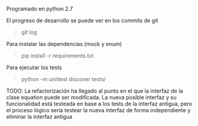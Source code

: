 Programado en python 2.7

El progreso de desarrollo se puede ver en los commits de git
> git log

Para instalar las dependencias (mock y enum)
> pip install -r requirements.txt

Para ejecutar los tests
> python -m unittest discover tests/

TODO:
La refactorización ha llegado al punto en el que la interfaz de la clase equation puede ser modificada.
La nueva posible interfaz y su funcionalidad está testeada en base a los tests de la interfaz antigua, pero el proceso lógico sería testear la nueva interfaz de forma independiente y eliminar la interfaz antigua
